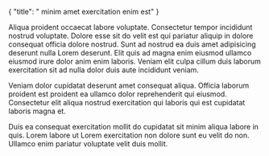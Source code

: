 {
  "title": " minim amet exercitation enim est"
}

Aliqua proident occaecat labore voluptate. Consectetur tempor incididunt nostrud voluptate. Dolore esse sit do velit est qui pariatur aliquip in dolore consequat officia dolore nostrud. Sunt ad nostrud ea duis amet adipisicing deserunt nulla Lorem deserunt. Elit quis ad magna enim eiusmod ullamco eiusmod irure dolor anim enim laboris. Veniam elit culpa cillum duis laborum exercitation sit ad nulla dolor duis aute incididunt veniam.

Veniam dolor cupidatat deserunt amet consequat aliqua. Officia laborum proident est proident ea ullamco dolor reprehenderit qui eiusmod. Consectetur elit aliqua nostrud exercitation qui laboris qui est cupidatat laboris magna et.

Duis ea consequat exercitation mollit do cupidatat sit minim aliqua labore in quis. Lorem labore ut Lorem exercitation non dolore sunt eu velit do non. Ullamco enim pariatur voluptate velit duis mollit.